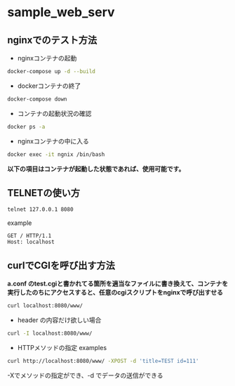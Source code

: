 # sample_web_serv

## nginxでのテスト方法

- nginxコンテナの起動
```sh
docker-compose up -d --build
```
- dockerコンテナの終了
```sh
docker-compose down
```
- コンテナの起動状況の確認
```sh
docker ps -a
```
- nginxコンテナの中に入る
```sh
docker exec -it ngnix /bin/bash
```

**以下の項目はコンテナが起動した状態であれば、使用可能です。**

## TELNETの使い方
```bash
telnet 127.0.0.1 8080
```
example
```
GET / HTTP/1.1
Host: localhost

```

## curlでCGIを呼び出す方法
**a.conf のtest.cgiと書かれてる箇所を適当なファイルに書き換えて、コンテナを実行したのちにアクセスすると、任意のcgiスクリプトをnginxで呼び出すせる**
```bash
curl localhost:8080/www/
```
- header の内容だけ欲しい場合
```bash
curl -I localhost:8080/www/
```
- HTTPメソッドの指定
examples
```bash
curl http://localhost:8080/www/ -XPOST -d 'title=TEST id=111'
```
-Xでメソッドの指定ができ、-d でデータの送信ができる

